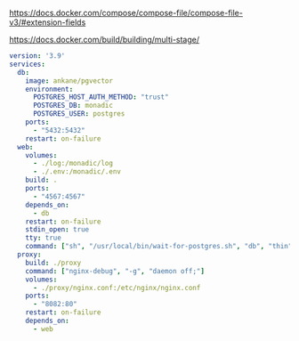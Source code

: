 https://docs.docker.com/compose/compose-file/compose-file-v3/#extension-fields

https://docs.docker.com/build/building/multi-stage/

```yaml
version: '3.9'
services:
  db:
    image: ankane/pgvector
    environment:
      POSTGRES_HOST_AUTH_METHOD: "trust"
      POSTGRES_DB: monadic
      POSTGRES_USER: postgres
    ports:
      - "5432:5432"
    restart: on-failure
  web:
    volumes:
      - ./log:/monadic/log
      - ./.env:/monadic/.env
    build: .
    ports:
      - "4567:4567"
    depends_on:
      - db
    restart: on-failure
    stdin_open: true
    tty: true
    command: ["sh", "/usr/local/bin/wait-for-postgres.sh", "db", "thin", "start", "-R", "config.ru", "-p", "4567"]
  proxy:
    build: ./proxy
    command: ["nginx-debug", "-g", "daemon off;"]
    volumes:
      - ./proxy/nginx.conf:/etc/nginx/nginx.conf
    ports:
      - "8082:80"
    restart: on-failure
    depends_on:
      - web

```